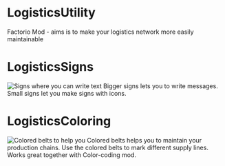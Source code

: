# LogisticsUtility
Factorio Mod - aims is to make your logistics network more easily maintainable

# LogisticsSigns
![Signs where you can write text](http://i.imgur.com/3vmmHB5.png)
Bigger signs lets you to write messages.
Small signs let you make signs with icons.

# LogisticsColoring
![Colored belts to help you](http://i.imgur.com/kpgFJEt.png)
Colored belts helps you to maintain your production chains.
Use the colored belts to mark different supply lines.
Works great together with Color-coding mod.